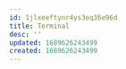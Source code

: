 ```yaml
---
id: 1jlxeeftynr4ys3eq36e96d
title: Terminal
desc: ''
updated: 1689626243499
created: 1689626243499
---
```

